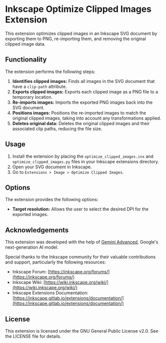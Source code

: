 # Inkscape Optimize Clipped Images Extension

This extension optimizes clipped images in an Inkscape SVG document by exporting them to PNG, re-importing them, and removing the original clipped image data.

## Functionality

The extension performs the following steps:

1.  **Identifies clipped images:** Finds all images in the SVG document that have a `clip-path` attribute.
2.  **Exports clipped images:** Exports each clipped image as a PNG file to a temporary location.
3.  **Re-imports images:** Imports the exported PNG images back into the SVG document.
4.  **Positions images:** Positions the re-imported images to match the original clipped images, taking into account any transformations applied.
5.  **Deletes original data:** Deletes the original clipped images and their associated clip paths, reducing the file size.

## Usage

1.  Install the extension by placing the `optimize_clipped_images.inx` and `optimize_clipped_images.py` files in your Inkscape extensions directory.
2.  Open your SVG document in Inkscape.
3.  Go to `Extensions > Image > Optimize Clipped Images`.

## Options

The extension provides the following options:

*   **Target resolution:** Allows the user to select the desired DPI for the exported images.

## Acknowledgements

This extension was developed with the help of [Gemini Advanced](https://sites.research.google/gemini), Google's next-generation AI model. 

Special thanks to the Inkscape community for their valuable contributions and support, particularly the following resources:

*   Inkscape Forum: [https://inkscape.org/forums/](https://inkscape.org/forums/)
*   Inkscape Wiki: [https://wiki.inkscape.org/wiki/](https://wiki.inkscape.org/wiki/)
*   Inkscape Extensions Documentation: [https://inkscape.gitlab.io/extensions/documentation/](https://inkscape.gitlab.io/extensions/documentation/)

## License

This extension is licensed under the GNU General Public License v2.0. See the LICENSE file for details.
